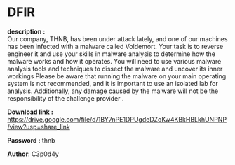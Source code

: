 # DFIR 
**description :**  
    Our company, THNB, has been under attack lately, and one of our machines has been infected with a malware called Voldemort. Your task is to reverse engineer it and use your skills in malware analysis to determine how the malware works and how it operates. You will need to use various malware analysis tools and techniques to dissect the malware and uncover its inner workings
Please be aware that running the malware on your main operating system is not recommended, and it is important to use an isolated lab for analysis. Additionally, any damage caused by the malware will not be the responsibility of the challenge provider .


**Download link :** https://drive.google.com/file/d/1BY7nPE1DPUgdeDZoKw4KBkHBLkhUNPNP/view?usp=share_link

**Password** : thnb

**Author**: C3p0d4y

